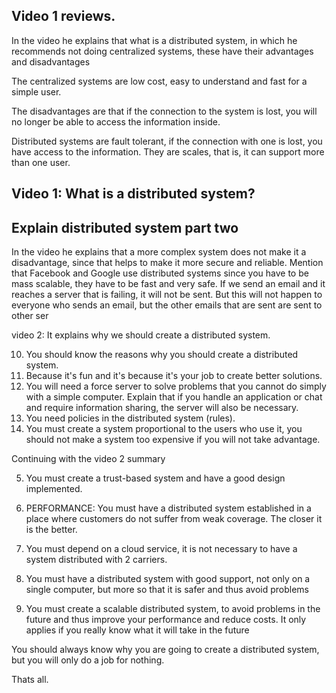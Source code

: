 Video 1 reviews.
-----------------


In the video he explains that what is a distributed system, in which he recommends not doing centralized systems, these have their advantages and disadvantages

The centralized systems are low cost, easy to understand and fast for a simple user.

The disadvantages are that if the connection to the system is lost, you will no longer be able to access the information inside.

Distributed systems are fault tolerant, if the connection with one is lost, you have access to the information.
They are scales, that is, it can support more than one user.



































































Video 1: What is a distributed system?
---------------------------------------




Explain distributed system part two
-----------------------------------
In the video he explains that a more complex system does not make it a disadvantage, since that helps to make it more secure and reliable.
Mention that Facebook and Google use distributed systems since you have to be mass scalable, they have to be fast and very safe.
If we send an email and it reaches a server that is failing, it will not be sent. But this will not happen to everyone who sends an email, but the other emails that are sent are sent to other ser





video 2: It explains why we should create a distributed system.

10. You should know the reasons why you should create a distributed system.
9. Because it's fun and it's because it's your job to create better solutions.
8. You will need a force server to solve problems that you cannot do simply with a simple computer. Explain that if you handle an application or chat and require information sharing, the server will also be necessary.
7. You need policies in the distributed system (rules).
6. You must create a system proportional to the users who use it, you should not make a system too expensive if you will not take advantage.


Continuing with the video 2 summary


5. You must create a trust-based system and have a good design implemented.

4. PERFORMANCE: You must have a distributed system established in a place where customers do not suffer from weak coverage. The closer it is the better.

3. You must depend on a cloud service, it is not necessary to have a system distributed with 2 carriers.

2. You must have a distributed system with good support, not only on a single computer, but more so that it is safer and thus avoid problems

1. You must create a scalable distributed system, to avoid problems in the future and thus improve your performance and reduce costs. It only applies if you really know what it will take in the future

You should always know why you are going to create a distributed system, but you will only do a job for nothing.

Thats all.
